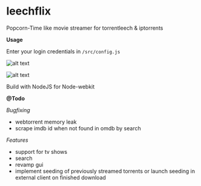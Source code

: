 # leechflix
Popcorn-Time like movie streamer for torrentleech & iptorrents

**Usage**

Enter your login credentials in `/src/config.js`

![alt text](http://s2.postimg.org/x94xwsn21/main.png "main")

![alt text](http://s2.postimg.org/6msh7tiux/details.png "det")


Build with NodeJS for Node-webkit

**@Todo**

*Bugfixing*

- webtorrent memory leak
- scrape imdb id when not found in omdb by search

*Features*

- support for tv shows
- search
- revamp gui
- implement seeding of previously streamed torrents or launch seeding in external client on finished download
